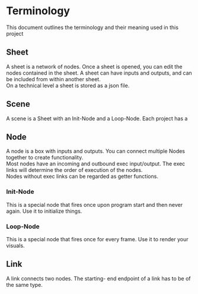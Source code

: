 # Terminology
This document outlines the terminology and their meaning used in this project

## Sheet
A sheet is a network of nodes. Once a sheet is opened, you can edit the nodes contained in the sheet. A sheet can have inputs and outputs, and can be included from within another sheet.  
On a technical level a sheet is stored as a json file.

## Scene
A scene is a Sheet with an Init-Node and a Loop-Node. Each project has a 

## Node
A node is a box with inputs and outputs. You can connect multiple Nodes together to create functionality.  
Most nodes have an incoming and outbound exec input/output. The exec links will determine the order of execution of the nodes.  
Nodes without exec links can be regarded as getter functions.

### Init-Node
This is a special node that fires once upon program start and then never again. Use it to initialize things.

### Loop-Node
This is a special node that fires once for every frame. Use it to render your visuals.

## Link
A link connects two nodes. The starting- end endpoint of a link has to be of the same type.
